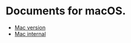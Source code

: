 # Documents for macOS.

*   [Mac version](design_doc_mac_version.md)
*   [Mac internal](design_doc_mac_internal.md)
